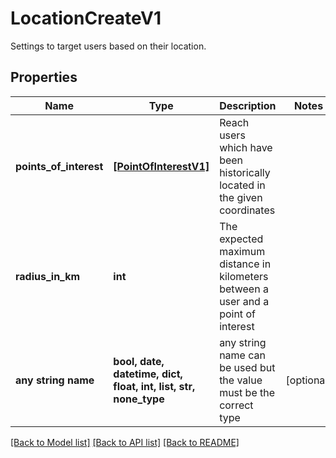 # LocationCreateV1

Settings to target users based on their location.

## Properties
Name | Type | Description | Notes
------------ | ------------- | ------------- | -------------
**points_of_interest** | [**[PointOfInterestV1]**](PointOfInterestV1.md) | Reach users which have been historically located in the given coordinates | 
**radius_in_km** | **int** | The expected maximum distance in kilometers between a user and a point of interest | 
**any string name** | **bool, date, datetime, dict, float, int, list, str, none_type** | any string name can be used but the value must be the correct type | [optional]

[[Back to Model list]](../README.md#documentation-for-models) [[Back to API list]](../README.md#documentation-for-api-endpoints) [[Back to README]](../README.md)


